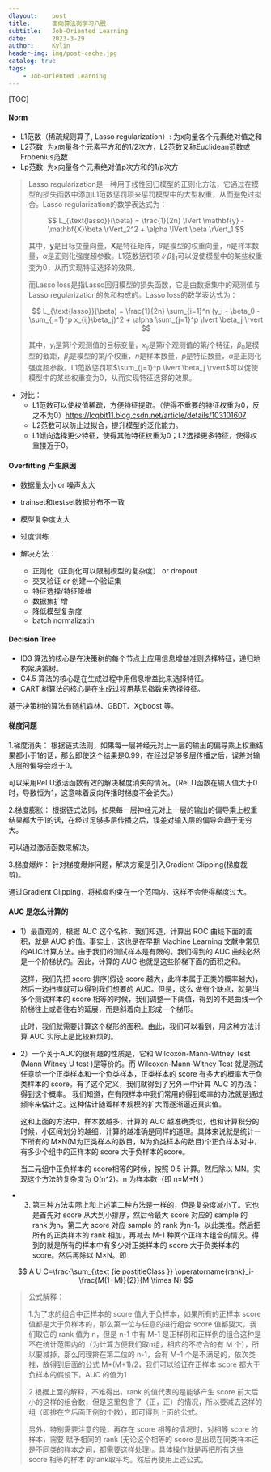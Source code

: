 ```yaml
---
dlayout:    post
title:      面向算法岗学习八股
subtitle:   Job-Oriented Learning
date:       2023-3-29
author:     Kylin
header-img: img/post-cache.jpg
catalog: true
tags:
    - Job-Oriented Learning
---
```




[TOC]



#### Norm

- L1范数（稀疏规则算子, Lasso regularization）: 为x向量各个元素绝对值之和
- L2范数: 为x向量各个元素平方和的1/2次方，L2范数又称Euclidean范数或Frobenius范数
- Lp范数: 为x向量各个元素绝对值p次方和的1/p次方

> Lasso regularization是一种用于线性回归模型的正则化方法，它通过在模型的损失函数中添加L1范数惩罚项来惩罚模型中的大型权重，从而避免过拟合。Lasso regularization的数学表达式为：
>
> 
>
> $$ L_{\text{lasso}}(\beta) = \frac{1}{2n} \lVert \mathbf{y} - \mathbf{X}\beta \rVert_2^2 + \alpha \lVert \beta \rVert_1 $$
>
> 
>
> 其中，$\mathbf{y}$是目标变量向量，$\mathbf{X}$是特征矩阵，$\beta$是模型的权重向量，$n$是样本数量，$\alpha$是正则化强度超参数。L1范数惩罚项$\lVert \beta \rVert_1$可以促使模型中的某些权重变为0，从而实现特征选择的效果。
>
> 
>
> 而Lasso loss是指Lasso回归模型的损失函数，它是由数据集中的观测值与Lasso regularization的总和构成的。Lasso loss的数学表达式为：
>
> 
>
> $$ L_{\text{lasso}}(\beta) = \frac{1}{2n} \sum_{i=1}^n (y_i - \beta_0 - \sum_{j=1}^p x_{ij}\beta_j)^2 + \alpha \sum_{j=1}^p \lvert \beta_j \rvert $$
>
> 
>
> 其中，$y_i$是第$i$个观测值的目标变量，$x_{ij}$是第$i$个观测值的第$j$个特征，$\beta_0$是模型的截距，$\beta_j$是模型的第$j$个权重，$n$是样本数量，$p$是特征数量，$\alpha$是正则化强度超参数。L1范数惩罚项$\sum_{j=1}^p \lvert \beta_j \rvert$可以促使模型中的某些权重变为0，从而实现特征选择的效果。

- 对比：
  - L1范数可以使权值稀疏，方便特征提取。（使得不重要的特征权重为0，反之不为0）https://lcqbit11.blog.csdn.net/article/details/103101607
  - L2范数可以防止过拟合，提升模型的泛化能力。
  - L1倾向选择更少特征，使得其他特征权重为0；L2选择更多特征，使得权重接近于0。



#### Overfitting 产生原因

- 数据量太小 or 噪声太大
- trainset和testset数据分布不一致
- 模型复杂度太大
- 过度训练

- 解决方法：
  - 正则化（正则化可以限制模型的复杂度） or dropout
  - 交叉验证 or 创建一个验证集
  - 特征选择/特征降维
  - 数据集扩增
  - 降低模型复杂度
  - batch normalizatin



#### Decision Tree

- ID3 算法的核心是在决策树的每个节点上应用信息增益准则选择特征，递归地构架决策树。
- C4.5 算法的核心是在生成过程中用信息增益比来选择特征。
- CART 树算法的核心是在生成过程用基尼指数来选择特征。

基于决策树的算法有随机森林、GBDT、Xgboost 等。



#### 梯度问题

1.梯度消失：
根据链式法则，如果每一层神经元对上一层的输出的偏导乘上权重结果都小于1的话，那么即使这个结果是0.99，在经过足够多层传播之后，误差对输入层的偏导会趋于0。

可以采用ReLU激活函数有效的解决梯度消失的情况。（ReLU函数在输入值大于0时，导数恒为1，这意味着反向传播时梯度不会消失。）

2.梯度膨胀：
根据链式法则，如果每一层神经元对上一层的输出的偏导乘上权重结果都大于1的话，在经过足够多层传播之后，误差对输入层的偏导会趋于无穷大。

可以通过激活函数来解决。

3.梯度爆炸：
针对梯度爆炸问题，解决方案是引入Gradient Clipping(梯度裁剪)。

通过Gradient Clipping，将梯度约束在一个范围内，这样不会使得梯度过大。



#### AUC 是怎么计算的

- 1）最直观的，根据 AUC 这个名称，我们知道，计算出 ROC 曲线下面的面积，就是 AUC 的值。事实上，这也是在早期 Machine Learning 文献中常见的AUC计算方法。由于我们的测试样本是有限的。我们得到的 AUC 曲线必然是一个阶梯状的。因此，计算的 AUC 也就是这些阶梯下面的面积之和。

  这样，我们先把 score 排序(假设 score 越大，此样本属于正类的概率越大)，然后一边扫描就可以得到我们想要的 AUC。但是，这么 做有个缺点，就是当多个测试样本的 score 相等的时候，我们调整一下阈值，得到的不是曲线一个阶梯往上或者往右的延展，而是斜着向上形成一个梯形。

  此时，我们就需要计算这个梯形的面积。由此，我们可以看到，用这种方法计算 AUC 实际上是比较麻烦的。



- 2）一个关于AUC的很有趣的性质是，它和 Wilcoxon-Mann-Witney Test (Mann Witney U test )是等价的。而 Wilcoxon-Mann-Witney Test 就是测试任意给一个正类样本和一个负类样本，正类样本的 score 有多大的概率大于负类样本的 score。有了这个定义，我们就得到了另外一中计算 AUC 的办法：得到这个概率。
  我们知道，在有限样本中我们常用的得到概率的办法就是通过频率来估计之。这种估计随着样本规模的扩大而逐渐逼近真实值。

  这和上面的方法中，样本数越多，计算的 AUC 越准确类似，也和计算积分的时候，小区间划分的越细，计算的越准确是同样的道理。具体来说就是统计一下所有的 M×N(M为正类样本的数目，N为负类样本的数目)个正负样本对中，有多少个组中的正样本的 score 大于负样本的score。

  当二元组中正负样本的 score相等的时候，按照 0.5 计算。然后除以 MN。实现这个方法的复杂度为 O(n^2)。n 为样本数（即 n=M+N ）

- 3) 第三种方法实际上和上述第二种方法是一样的，但是复杂度减小了。它也是首先对 score 从大到小排序，然后令最大 score 对应的 sample 的 rank 为n，第二大 score 对应 sample 的 rank 为n-1，以此类推。然后把所有的正类样本的 rank 相加，再减去 M-1 种两个正样本组合的情况。得到的就是所有的样本中有多少对正类样本的 score 大于负类样本的 score。然后再除以 M×N。即

$$
A U C=\frac{\sum_{\text {ie postitleClass }} \operatorname{rank}_i-\frac{M(1+M)}{2}}{M \times N}
$$

> 公式解释：
>
> 1.为了求的组合中正样本的 score 值大于负样本，如果所有的正样本 score 值都是大于负样本的，那么第一位与任意的进行组合 score 值都要大，我们取它的 rank 值为 n，但是 n-1 中有 M-1 是正样例和正样例的组合这种是不在统计范围内的（为计算方便我们取n组，相应的不符合的有 M 个），所以要减掉，那么同理排在第二位的 n-1，会有 M-1 个是不满足的，依次类推，故得到后面的公式 M*(M+1)/2，我们可以验证在正样本 score 都大于负样本的假设下，AUC 的值为1
>
> 2.根据上面的解释，不难得出，rank 的值代表的是能够产生 score 前大后小的这样的组合数，但是这里包含了（正，正）的情况，所以要减去这样的组（即排在它后面正例的个数），即可得到上面的公式。
>
> 另外，特别需要注意的是，再存在 score 相等的情况时，对相等 score 的样本，需要 赋予相同的 rank (无论这个相等的 score 是出现在同类样本还是不同类的样本之间，都需要这样处理)。具体操作就是再把所有这些 score 相等的样本 的rank取平均。然后再使用上述公式。

